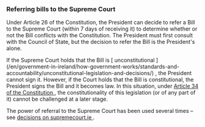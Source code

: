 ###  Referring bills to the Supreme Court

Under Article 26 of the Constitution, the President can decide to refer a Bill
to the Supreme Court (within 7 days of receiving it) to determine whether or
not the Bill conflicts with the Constitution. The President must first consult
with the Council of State, but the decision to refer the Bill is the
President's alone.

If the Supreme Court holds that the Bill is [ unconstitutional
](/en/government-in-ireland/how-government-works/standards-and-
accountability/unconstitutional-legislation-and-decisions/) , the President
cannot sign it. However, if the Court holds that the Bill is constitutional,
the President signs the Bill and it becomes law. In this situation, under [
Article 34 of the Constitution
](https://www.irishstatutebook.ie/eli/cons/en/html#part11) , the
constitutionality of this legislation (or of any part of it) cannot be
challenged at a later stage.

The power of referral to the Supreme Court has been used several times – see [
decisions on supremecourt.ie
](http://www.supremecourt.ie/supremecourt/sclibrary3.nsf/pagecurrent/5A270AE31790620C802575EB003DAC2C?opendocument&l=en)
.
